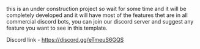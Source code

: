 
this is an under construction project so wait for some time and it will be completely developed and it will have most of the features thet are in all commercial discord bots, you can join our discord server and suggest any feature you want to see in this template.

Discord link - https://discord.gg/eTmeuS6GQS
